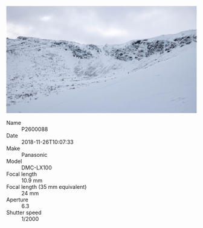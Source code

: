 [![P2600088](/photos/hd/P2600088.jpg)](/photos/full/P2600088.jpg?raw=true)

<dl>
  <dt>Name</dt>
  <dd>P2600088</dd>
  <dt>Date</dt>
  <dd>2018-11-26T10:07:33</dd>
  <dt>Make</dt>
  <dd>Panasonic</dd>
  <dt>Model</dt>
  <dd>DMC-LX100</dd>
  <dt>Focal length</dt>
  <dd>10.9 mm</dd>
  <dt>Focal length (35 mm equivalent)</dt>
  <dd>24 mm</dd>
  <dt>Aperture</dt>
  <dd>6.3</dd>
  <dt>Shutter speed</dt>
  <dd>1/2000</dd>
</dl>

